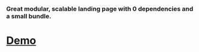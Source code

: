 ### Great modular, scalable landing page with 0 dependencies and a small bundle.

# [Demo](https://anton.pizza)
